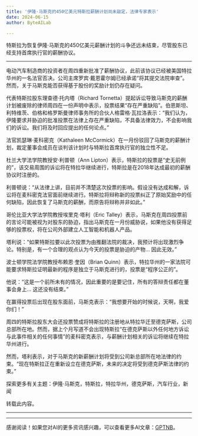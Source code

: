 ```yaml
---
title: '伊隆·马斯克的450亿美元特斯拉薪酬计划尚未敲定，法律专家表示'
date: 2024-06-15
author: ByteAILab

---
```


特斯拉为恢复伊隆·马斯克的450亿美元薪酬计划的斗争还远未结束，尽管股东已经支持首席执行官的薪酬协议。

---
电动汽车制造商的投资者在周四重新批准了薪酬协议，此前该协议已经被美国特拉华州的一名法官否决。公司主席罗宾·戴恩霍尔姆已经承诺“将其提交法院审查”。然而，关于马斯克能否获得基于股份的奖励计划仍存在疑问。

代表特斯拉股东理查德·托内塔（Richard Tornetta）提起诉讼导致马斯克的薪酬计划被废除的律师周四在一份声明中表示，投票结果“存在严重缺陷”。伯恩斯坦、利特维茨、伯格和格罗斯曼律师事务所的合伙人格雷格·瓦拉洛表示：“我们认为，伊隆要求并胁迫的批准投票在法律上存在严重缺陷，不具备法律效力，不会影响我们的诉讼。我们将及时回应提出的任何论点。”

法官凯瑟琳·麦科密克（Kathaleen McCormick）在一月份驳回了马斯克的薪酬计划，裁定董事会成员在谈判该计划时与特斯拉首席执行官的独立性不足。

杜兰大学法学院教授安·利普顿（Ann Lipton）表示，特斯拉的投票是“史无前例的”，该交易周围的诉讼将在特拉华继续进行，特斯拉是在2018年达成最初的薪酬协议时注册的。

利普顿说：“从法律上讲，目前并不清楚这次投票的影响。假设没有达成和解，诉讼将在麦科密克法官面前继续进行。特斯拉将辩称新的投票纠正了原始奖励中的任何缺陷，因此恢复了马斯克的薪酬，而原告将辩称并非如此。”

哥伦比亚大学法学院教授埃里克·塔利（Eric Talley）表示，马斯克在周四投票前的言论可能被视为对股东的胁迫，指出马斯克在一月份威胁说，如果他没有获得足够的投票权，将在公司外部建立人工智能和机器人产品。

塔利说：“如果特斯拉要以此次投票为由推翻法院的裁决，我预计将出现激烈争论。特别是，有一个合理的观点认为今天的投票是胁迫的产物... 因此无效。”

波士顿学院法学院教授布赖恩·奎因（Brian Quinn）表示，特拉华州的一家法院可能要求特斯拉证明最新的程序是独立于马斯克进行的，投票是“程序公正的”。

他说：“这是一个前所未有的情况，因此重要的是要记住，所有的答辩责任都在董事会身上... 这还没有结束。”

在赢得投票后出现在股东面前，马斯克表示：“我想要开始的时候说，天啊，我爱你们！”

周四的特斯拉股东大会还投票赞成将特斯拉的注册地从特拉华迁至德克萨斯，公司总部所在地。然而，据上个月写道不会出现特斯拉“在德克萨斯以外任何地方诉讼与此事件相关的任何事情”的麦科密克表示，与薪酬计划相关的诉讼将继续在特拉华州进行。

然而，塔利表示，对于马斯克的新薪酬计划将受到公司新总部所在地法律的约束。“现在特斯拉正在重新设立在德克萨斯，未来的决定将受到德克萨斯法律的约束。”

探索更多有关主题：伊隆·马斯克，特斯拉，特拉华州，德克萨斯，汽车行业，新闻

转载此内容。

---
---
感谢阅读！如果您对AI的更多资讯感兴趣，可以查看更多AI文章：[GPTNB](https://gptnb.com)。
